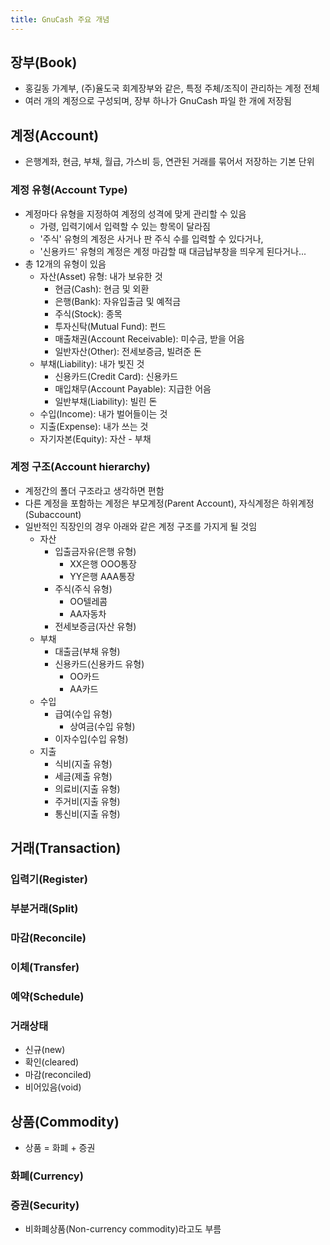 ```yaml
---
title: GnuCash 주요 개념
---
```

## 장부(Book)
- 홍길동 가계부, (주)율도국 회계장부와 같은, 특정 주체/조직이 관리하는 계정 전체
- 여러 개의 계정으로 구성되며, 장부 하나가 GnuCash 파일 한 개에 저장됨

## 계정(Account)
- 은행계좌, 현금, 부채, 월급, 가스비 등, 연관된 거래를 묶어서 저장하는 기본 단위

### 계정 유형(Account Type)
- 계정마다 유형을 지정하여 계정의 성격에 맞게 관리할 수 있음
    - 가령, 입력기에서 입력할 수 있는 항목이 달라짐
    - '주식' 유형의 계정은 사거나 판 주식 수를 입력할 수 있다거나,
    - '신용카드' 유형의 계정은 계정 마감할 때 대금납부창을 띄우게 된다거나...
- 총 12개의 유형이 있음
    - 자산(Asset) 유형: 내가 보유한 것
        - 현금(Cash): 현금 및 외환
        - 은행(Bank): 자유입출금 및 예적금
        - 주식(Stock): 종목
        - 투자신탁(Mutual Fund): 펀드
        - 매출채권(Account Receivable): 미수금, 받을 어음
        - 일반자산(Other): 전세보증금, 빌려준 돈
    - 부채(Liability): 내가 빚진 것
        - 신용카드(Credit Card): 신용카드
        - 매입채무(Account Payable): 지급한 어음
        - 일반부채(Liability): 빌린 돈
    - 수입(Income): 내가 벌어들이는 것
    - 지출(Expense): 내가 쓰는 것
    - 자기자본(Equity): 자산 - 부채

### 계정 구조(Account hierarchy)
- 계정간의 폴더 구조라고 생각하면 편함
- 다른 계정을 포함하는 계정은 부모계정(Parent Account), 자식계정은 하위계정(Subaccount)
- 일반적인 직장인의 경우 아래와 같은 계정 구조를 가지게 될 것임
    - 자산
        - 입출금자유(은행 유형)
            - XX은행 OOO통장
            - YY은행 AAA통장
        - 주식(주식 유형)
            - OO텔레콤
            - AA자동차
        - 전세보증금(자산 유형)
    - 부채
        - 대출금(부채 유형)
        - 신용카드(신용카드 유형)
            - OO카드
            - AA카드
    - 수입
        - 급여(수입 유형)
            - 상여금(수입 유형)
        - 이자수입(수입 유형)
    - 지출
        - 식비(지출 유형)
        - 세금(제출 유형)
        - 의료비(지출 유형)
        - 주거비(지출 유형)
        - 통신비(지출 유형)

## 거래(Transaction)

### 입력기(Register)

### 부분거래(Split)

### 마감(Reconcile)

### 이체(Transfer)

### 예약(Schedule)

### 거래상태
- 신규(new)
- 확인(cleared)
- 마감(reconciled)
- 비어있음(void)

## 상품(Commodity)
- 상품 = 화폐 + 증권

### 화폐(Currency)

### 증권(Security)


- 비화폐상품(Non-currency commodity)라고도 부름

## 